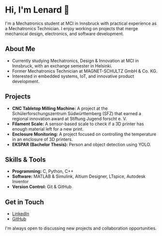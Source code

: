 # Hi, I'm Lenard 👋

I'm a Mechatronics student at MCI in Innsbruck with practical experience as a Mechatronics Technician. I enjoy working on projects that merge mechanical design, electronics, and software development.

## About Me
- Currently studying Mechatronics, Design & Innovation at MCI in Innsbruck, with an exchange semester in Helsinki.
- Former Mechatronics Technician at MAGNET-SCHULTZ GmbH & Co. KG.
- Interested in embedded systems, IoT, and innovative product development.

## Projects
- **CNC Tabletop Milling Machine:** A project at the Schülerforschungszentrum Südwürttemberg (SFZ) that earned a regional innovation award at Stiftung Jugend forscht e. V.
- **Filament Scale:** A sensor-based scale to check if a 3D printer has enough material left for a new print.
- **Enclosure Monitoring:** A project focused on controlling the temperature in an enclosure of 3D printers.
- **EKSPAR (Bachelor Thesis):** Person and object detection using YOLO.

## Skills & Tools
- **Programming:** C, Python, C++
- **Software:** MATLAB & Simulink, Altium Designer, LTspice, Autodesk Inventor
- **Version Control:** Git & GitHub

## Get in Touch
- [LinkedIn](https://www.linkedin.com/in/lenard-wild)
- [GitHub](https://github.com/wildle)

I'm always open to discussing new projects and collaboration opportunities.


<!--
**wildle/wildle** is a ✨ _special_ ✨ repository because its `README.md` (this file) appears on your GitHub profile.

Here are some ideas to get you started:

- 🔭 I’m currently working on ...
- 🌱 I’m currently learning ...
- 👯 I’m looking to collaborate on ...
- 🤔 I’m looking for help with ...
- 💬 Ask me about ...
- 📫 How to reach me: ...
- 😄 Pronouns: ...
- ⚡ Fun fact: ...
-->
